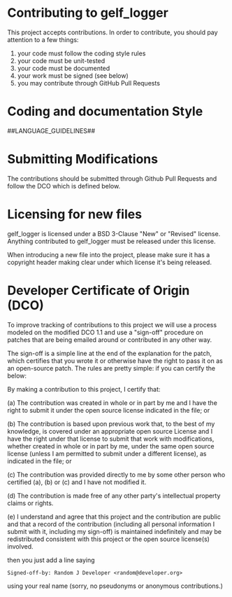# Contributing to gelf_logger
 
This project accepts contributions. In order to contribute, you should
pay attention to a few things:
 
1. your code must follow the coding style rules
2. your code must be unit-tested
3. your code must be documented
4. your work must be signed (see below)
5. you may contribute through GitHub Pull Requests
 
# Coding and documentation Style
 
##LANGUAGE_GUIDELINES##
 
# Submitting Modifications
 
The contributions should be submitted through Github Pull Requests
and follow the DCO which is defined below.
 
# Licensing for new files
 
gelf_logger is licensed under a BSD 3-Clause "New" or "Revised" license. Anything
contributed to gelf_logger must be released under this license.
 
When introducing a new file into the project, please make sure it has a
copyright header making clear under which license it's being released.
 
# Developer Certificate of Origin (DCO)
 
To improve tracking of contributions to this project we will use a
process modeled on the modified DCO 1.1 and use a "sign-off" procedure
on patches that are being emailed around or contributed in any other
way.
 
The sign-off is a simple line at the end of the explanation for the
patch, which certifies that you wrote it or otherwise have the right
to pass it on as an open-source patch. The rules are pretty simple:
if you can certify the below:
 
By making a contribution to this project, I certify that:
 
(a) The contribution was created in whole or in part by me and I have
    the right to submit it under the open source license indicated in
    the file; or
 
(b) The contribution is based upon previous work that, to the best of
    my knowledge, is covered under an appropriate open source License
    and I have the right under that license to submit that work with
    modifications, whether created in whole or in part by me, under
    the same open source license (unless I am permitted to submit
    under a different license), as indicated in the file; or
 
(c) The contribution was provided directly to me by some other person
    who certified (a), (b) or (c) and I have not modified it.
 
(d) The contribution is made free of any other party's intellectual
    property claims or rights.
 
(e) I understand and agree that this project and the contribution are
    public and that a record of the contribution (including all
    personal information I submit with it, including my sign-off) is
    maintained indefinitely and may be redistributed consistent with
    this project or the open source license(s) involved.
 
 
then you just add a line saying
 
    Signed-off-by: Random J Developer <random@developer.org>
 
using your real name (sorry, no pseudonyms or anonymous contributions.)
